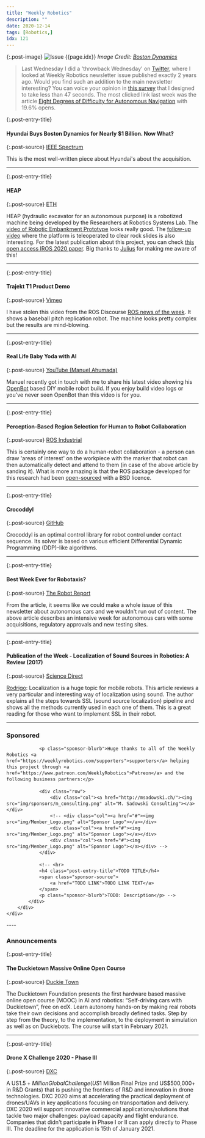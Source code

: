 ```yaml
---
title: "Weekly Robotics"
description: ""
date: 2020-12-14
tags: [Robotics,]
idx: 121
---
```


{:.post-image}
![Issue {{page.idx}}](/img/headers/{{page.idx}}.jpg "Issue {{page.idx}}")
*Image Credit: [Boston Dynamics](https://www.bostondynamics.com/)*

> Last Wednesday I did a 'throwback Wednesday' on [Twitter](https://twitter.com/WeeklyRobotics/status/1336732366895804418), where I looked at Weekly Robotics newsletter issue published exactly 2 years ago. Would you find such an addition to the main newsletter interesting? You can voice your opinion in [this survey](https://forms.gle/4aWbiegnCw2w8exeA) that I designed to take less than 47 seconds. The most clicked link last week was the article [Eight Degrees of Difficulty for Autonomous Navigation](https://picknik.ai/ros/navigation/2020/12/04/navigation.html) with 19.6% opens.

{:.post-entry-title}
#### Hyundai Buys Boston Dynamics for Nearly $1 Billion. Now What?

{:.post-source}
[IEEE Spectrum](https://spectrum.ieee.org/automaton/robotics/humanoids/hyundai-buys-boston-dynamics)

This is the most well-written piece about Hyundai's about the acquisition.

----

{:.post-entry-title}
#### HEAP

{:.post-source}
[ETH](https://rsl.ethz.ch/robots-media/heap.html)

HEAP (hydraulic excavator for an autonomous purpose) is a robotized machine being developed by the Researchers at Robotics Systems Lab. The [video of Robotic Embankment Prototype](https://youtu.be/Wjq3Nf9rWrM) looks really good. The [follow-up video](https://youtu.be/IbMZTErlQNU) where the platform is teleoperated to clear rock slides is also interesting. For the latest publication about this project, you can check [this open access IROS 2020 paper](https://www.research-collection.ethz.ch/handle/20.500.11850/444474). Big thanks to [Julius](https://www.linkedin.com/in/juliussust/) for making me aware of this!

----

{:.post-entry-title}
#### Trajekt T1 Product Demo

{:.post-source}
[Vimeo](https://vimeo.com/454792845)

I have stolen this video from the ROS Discourse [ROS news of the week](https://discourse.ros.org/t/ros-news-for-the-week-of-11-30-2020/17750). It shows a baseball pitch replication robot. The machine looks pretty complex but the results are mind-blowing.

----

{:.post-entry-title}
#### Real Life Baby Yoda with AI

{:.post-source}
[YouTube (Manuel Ahumada)](https://youtu.be/PEj8jWapGt4)

Manuel recently got in touch with me to share his latest video showing his [OpenBot](https://www.openbot.org) based DIY mobile robot build. If you enjoy build video logs or you've never seen OpenBot than this video is for you.

----

{:.post-entry-title}
#### Perception-Based Region Selection for Human to Robot Collaboration

{:.post-source}
[ROS Industrial](https://rosindustrial.org/news/2020/12/10/perception-based-region-selection-for-human-to-robot-collaboration)

This is certainly one way to do a human-robot collaboration - a person can draw 'areas of interest' on the workpiece with the marker that robot can then automatically detect and attend to them (in case of the above article by sanding it). What is more amazing is that the ROS package developed for this research had been [open-sourced](https://github.com/swri-robotics/Region-Detection) with a BSD licence.

----

{:.post-entry-title}
#### Crocoddyl

{:.post-source}
[GitHub](https://github.com/loco-3d/crocoddyl)

Crocoddyl is an optimal control library for robot control under contact sequence. Its solver is based on various efficient Differential Dynamic Programming (DDP)-like algorithms.

----

{:.post-entry-title}
#### Best Week Ever for Robotaxis?

{:.post-source}
[The Robot Report](https://www.therobotreport.com/best-week-ever-for-robotaxis/)

From the article, it seems like we could make a whole issue of this newsletter about autonomous cars and we wouldn't run out of content. The above article describes an intensive week for autonomous cars with some acquisitions, regulatory approvals and new testing sites.

----

{:.post-entry-title}
#### Publication of the Week - Localization of Sound Sources in Robotics: A Review (2017)

{:.post-source}
[Science Direct](https://www.sciencedirect.com/science/article/pii/S0921889016304742)

[Rodrigo](https://www.linkedin.com/in/rodrigo-lopes-catto/): Localization is a huge topic for mobile robots. This article reviews a very particular and interesting way of localization using sound. The author explains all the steps towards SSL (sound source localization) pipeline and shows all the methods currently used in each one of them. This is a great reading for those who want to implement SSL in their robot.

----
<div class="sponsor-snippet-wrapper">
    <div class="sponsor-snippet container-fluid">
        <div class="row">
            <div class="col-3 d-none d-sm-block"></div>
                <div class="col-sm-12 col-md-6 nopadding">
                    <h3 id="spoonsored">Sponsored</h3>

                <p class="sponsor-blurb">Huge thanks to all of the Weekly Robotics <a href="https://weeklyrobotics.com/supporters">supporters</a> helping this project through <a href="https://www.patreon.com/WeeklyRobotics">Patreon</a> and the following business partners:</p>

                <div class="row">
                    <div class="col"><a href="http://msadowski.ch/"><img src="img/sponsors/m_consulting.png" alt="M. Sadowski Consulting"></a></div>
                    <!-- <div class="col"><a href="#"><img src="img/Member_Logo.png" alt="Sponsor Logo"></a></div>
                    <div class="col"><a href="#"><img src="img/Member_Logo.png" alt="Sponsor Logo"></a></div>
                    <div class="col"><a href="#"><img src="img/Member_Logo.png" alt="Sponsor Logo"></a></div> -->
                </div>

                <!-- <hr>
                <h4 class="post-entry-title">TODO TITLE</h4>
                <span class="sponsor-source">
                    <a href="TODO LINK">TODO LINK TEXT</a>
                </span>
                <p class="sponsor-blurb">TODO: Description</p> -->
            </div>
        </div>
    </div>
</div>
----

### Announcements

{:.post-entry-title}
#### The Duckietown Massive Online Open Course

{:.post-source}
[Duckie Town](https://www.duckietown.org/mooc)

The Duckietown Foundation presents the first hardware based massive online open course (MOOC) in AI and robotics: “Self-driving cars with Duckietown”, free on edX. Learn autonomy hands-on by making real robots take their own decisions and accomplish broadly defined tasks. Step by step from the theory, to the implementation, to the deployment in simulation as well as on Duckiebots. The course will start in February 2021.

----

{:.post-entry-title}
####  Drone X Challenge 2020 - Phase III

{:.post-source}
[DXC](https://dronexchallenge2020.com/)

A US$1.5+ Million Global Challenge (US$1 Million Final Prize and US$500,000+ in R&D Grants) that is pushing the frontiers of R&D and innovation in drone technologies. DXC 2020 aims at accelerating the practical deployment of drones/UAVs in key applications focusing on transportation and delivery. DXC 2020 will support innovative commercial applications/solutions that tackle two major challenges: payload capacity and flight endurance. Companies that didn't participate in Phase I or II can apply directly to Phase III. The deadline for the application is 15th of January 2021.
